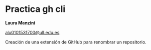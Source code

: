# Practica gh cli
 
 **Laura Manzini**

 alu0101531700@ull.edu.es 

 Creación de una extensión de GitHub para renombrar un repositorio. 